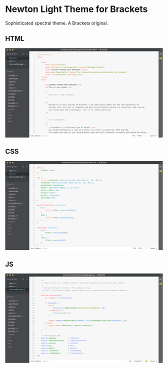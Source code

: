 Newton Light Theme for Brackets
===============================

Sophisticated spectral theme. A Brackets original.

## HTML
![HTML Screenshot](https://github.com/Brackets-Themes/NewtonLight/blob/master/screenshots/html.png)

## CSS
![CSS Screenshot](https://github.com/Brackets-Themes/NewtonLight/blob/master/screenshots/css.png)

## JS
![JS Screenshot](https://github.com/Brackets-Themes/NewtonLight/blob/master/screenshots/js.png)
